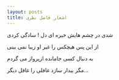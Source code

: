 ```yaml
---
layout: posts
title: اشعار فاضل نظری
---
```

شدی در چشم هایش خیره ای دل ! سادگی کردی

از این پس هیچکس را غیر او زیبا نمی بینی



به دنبال کسی جامانده ازپرواز می گردم

مگر بیدار سازد غافلی را غافل دیگر...

<!-- # this is a header -->
